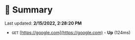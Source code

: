 # 📖 Summary
Last updated: **2/15/2022, 2:28:20 PM**

- `GET` [https://google.com](https://google.com) - **Up** (124ms)

